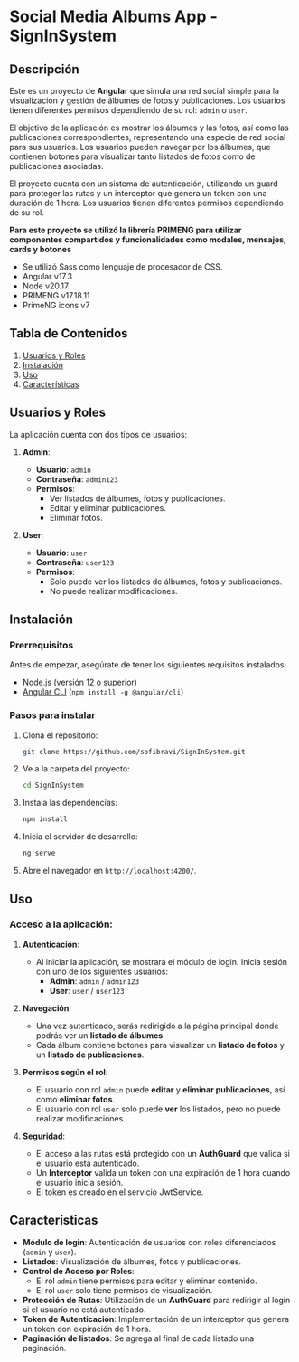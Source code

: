 # Social Media Albums App - SignInSystem

## Descripción

Este es un proyecto de **Angular** que simula una red social simple para la visualización y gestión de álbumes de fotos y publicaciones. Los usuarios tienen diferentes permisos dependiendo de su rol: `admin` o `user`.

El objetivo de la aplicación es mostrar los álbumes y las fotos, así como las publicaciones correspondientes, representando una especie de red social para sus usuarios. Los usuarios pueden navegar por los álbumes, que contienen botones para visualizar tanto listados de fotos como de publicaciones asociadas.

El proyecto cuenta con un sistema de autenticación, utilizando un guard para proteger las rutas y un interceptor que genera un token con una duración de 1 hora. Los usuarios tienen diferentes permisos dependiendo de su rol.

**Para este proyecto se utilizó la librería PRIMENG para utilizar componentes compartidos y funcionalidades como modales, mensajes, cards y botones**

- Se utilizó Sass como lenguaje de procesador de CSS.
- Angular v17.3
- Node v20.17
- PRIMENG v17.18.11
- PrimeNG icons v7

## Tabla de Contenidos

1. [Usuarios y Roles](#usuarios-y-roles)
2. [Instalación](#instalación)
3. [Uso](#uso)
4. [Características](#características)

## Usuarios y Roles

La aplicación cuenta con dos tipos de usuarios:

1. **Admin**:

   - **Usuario**: `admin`
   - **Contraseña**: `admin123`
   - **Permisos**:
     - Ver listados de álbumes, fotos y publicaciones.
     - Editar y eliminar publicaciones.
     - Eliminar fotos.

2. **User**:
   - **Usuario**: `user`
   - **Contraseña**: `user123`
   - **Permisos**:
     - Solo puede ver los listados de álbumes, fotos y publicaciones.
     - No puede realizar modificaciones.

## Instalación

### Prerrequisitos

Antes de empezar, asegúrate de tener los siguientes requisitos instalados:

- [Node.js](https://nodejs.org/) (versión 12 o superior)
- [Angular CLI](https://angular.io/cli) (`npm install -g @angular/cli`)

### Pasos para instalar

1. Clona el repositorio:

   ```bash
   git clone https://github.com/sofibravi/SignInSystem.git
   ```

2. Ve a la carpeta del proyecto:

   ```bash
   cd SignInSystem
   ```

3. Instala las dependencias:

   ```bash
   npm install
   ```

4. Inicia el servidor de desarrollo:

   ```bash
   ng serve
   ```

5. Abre el navegador en `http://localhost:4200/`.

## Uso

### Acceso a la aplicación:

1. **Autenticación**:

   - Al iniciar la aplicación, se mostrará el módulo de login. Inicia sesión con uno de los siguientes usuarios:
     - **Admin**: `admin` / `admin123`
     - **User**: `user` / `user123`

2. **Navegación**:

   - Una vez autenticado, serás redirigido a la página principal donde podrás ver un **listado de álbumes**.
   - Cada álbum contiene botones para visualizar un **listado de fotos** y un **listado de publicaciones**.

3. **Permisos según el rol**:

   - El usuario con rol `admin` puede **editar** y **eliminar publicaciones**, así como **eliminar fotos**.
   - El usuario con rol `user` solo puede **ver** los listados, pero no puede realizar modificaciones.

4. **Seguridad**:
   - El acceso a las rutas está protegido con un **AuthGuard** que valida si el usuario está autenticado.
   - Un **Interceptor** valida un token con una expiración de 1 hora cuando el usuario inicia sesión.
   - El token es creado en el servicio JwtService.

## Características

- **Módulo de login**: Autenticación de usuarios con roles diferenciados (`admin` y `user`).
- **Listados**: Visualización de álbumes, fotos y publicaciones.
- **Control de Acceso por Roles**:
  - El rol `admin` tiene permisos para editar y eliminar contenido.
  - El rol `user` solo tiene permisos de visualización.
- **Protección de Rutas**: Utilización de un **AuthGuard** para redirigir al login si el usuario no está autenticado.
- **Token de Autenticación**: Implementación de un interceptor que genera un token con expiración de 1 hora.
- **Paginación de listados**: Se agrega al final de cada listado una paginación.
